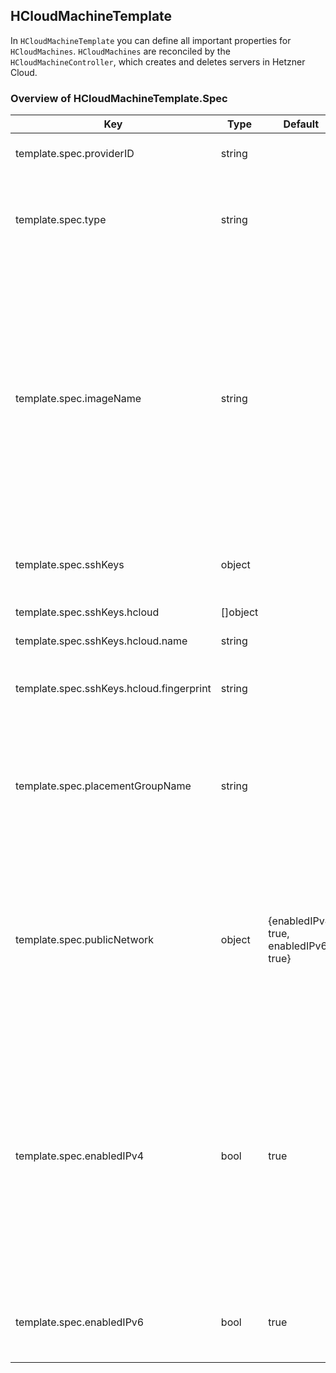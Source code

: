 ## HCloudMachineTemplate

In ```HCloudMachineTemplate``` you can define all important properties for ```HCloudMachines```. ```HCloudMachines``` are reconciled by the ```HCloudMachineController```, which creates and deletes servers in Hetzner Cloud. 

### Overview of HCloudMachineTemplate.Spec
| Key | Type | Default | Required | Description |
|-----|-----|------|---------|-------------|
| template.spec.providerID | string |  | no | ProviderID set by controller |
| template.spec.type | string |  | yes | Desired server type of server in Hetzner's Cloud API. Example: cpx11 |
| template.spec.imageName | string | | yes | Specifies desired image of server. ImageName can reference an image uploaded to Hetzner API in two ways: either directly as name of an image, or as label of an image (see [here](https://github.com/syself/cluster-api-provider-hetzner/blob/main/docs/topics/node-image.md) for more details) |
| template.spec.sshKeys | object | | no | SSHKeys that are scoped to this machine |
| template.spec.sshKeys.hcloud | []object | | no | SSH keys for HCloud |
| template.spec.sshKeys.hcloud.name | string | | yes | Name of SSH key |
| template.spec.sshKeys.hcloud.fingerprint | string | | no| Fingerprint of SSH key - used by the controller |
| template.spec.placementGroupName | string | | no | Placement group of the machine in HCloud API, must be referencing an existing placement group |
| template.spec.publicNetwork | object | {enabledIPv4: true, enabledIPv6: true} | no | Specs about primary IP address of server. If both IPv4 and IPv6 are disabled, then the private network has to be enabled |
| template.spec.enabledIPv4 | bool | true | no | Defines whether server has IPv4 address enabled. Note that IPv4 has to be enabled if server is supposed to be added to load balancers! Hetzner load balancers CANNOT handle IPv6. |
| template.spec.enabledIPv6 | bool | true | no | Defines whether server has IPv6 address enabled |
